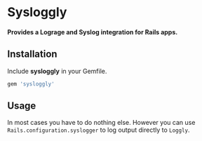 # Sysloggly

#### Provides a Lograge and Syslog integration for Rails apps.

## Installation

Include **sysloggly** in your Gemfile.

```ruby
gem 'sysloggly'
```

## Usage

In most cases you have to do nothing else.
However you can use `Rails.configuration.syslogger` to log output directly to `Loggly`.
